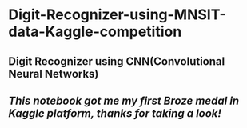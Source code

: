 # Digit-Recognizer-using-MNSIT-data-Kaggle-competition
## Digit Recognizer using CNN(Convolutional Neural Networks)
## *This notebook got me my first Broze medal in Kaggle platform, thanks for taking a look!*
